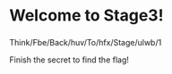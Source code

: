 # Welcome to Stage3!
###
Think/Fbe/Back/huv/To/hfx/Stage/ulwb/1

Finish the secret to find the flag!

